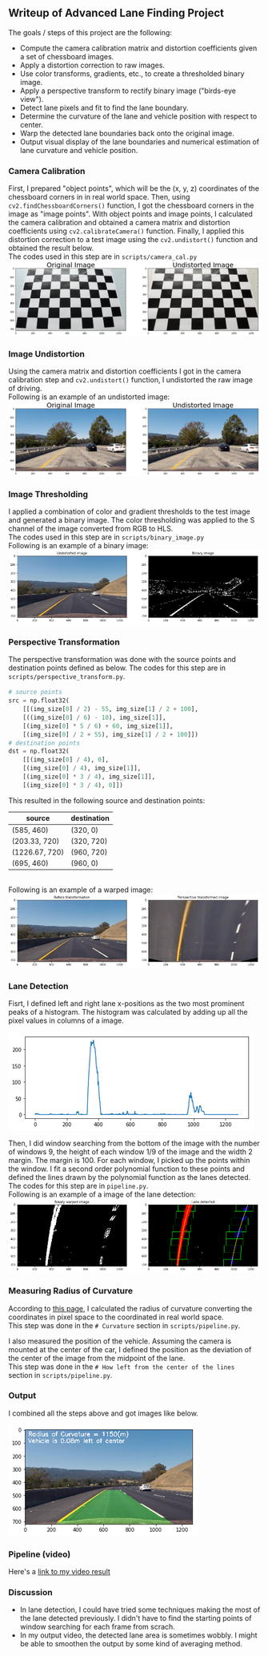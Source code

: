 ## Writeup of Advanced Lane Finding Project

[//]: # (Image References)

[undistort1]: ./output_images/undistorted/calibration3_compare.jpg "Undistorted"
[undistort2]: ./output_images/undistorted/test1_compare.jpg "Undistorted"
[undistort3]: ./output_images/undistorted/test5.jpg "Undistorted"
[binary1]: ./output_images/binary_image.png "Binary Example"
[warp]: ./output_images/perspective_transform.png "Warp Example"
[histogram]: ./output_images/histogram.png "Histogram"
[lane]: ./output_images/lane_detection.png "Fit Visual"
[output]: ./output_images/pipeline.png "Output"

The goals / steps of this project are the following:

* Compute the camera calibration matrix and distortion coefficients given a set of chessboard images.
* Apply a distortion correction to raw images.
* Use color transforms, gradients, etc., to create a thresholded binary image.
* Apply a perspective transform to rectify binary image ("birds-eye view").
* Detect lane pixels and fit to find the lane boundary.
* Determine the curvature of the lane and vehicle position with respect to center.
* Warp the detected lane boundaries back onto the original image.
* Output visual display of the lane boundaries and numerical estimation of lane curvature and vehicle position.


### Camera Calibration
First, I prepared "object points", which will be the (x, y, z) coordinates of the chessboard corners in in real world space. Then, using `cv2.findChessboardCorners()` function, I got the chessboard corners in the image as "image points". With object points and image points, I calculated the camera calibration and obtained a camera matrix and distortion coefficients using `cv2.calibrateCamera()` function. Finally, I applied this distortion correction to a test image using the `cv2.undistort()` function and obtained the result below.
<br>The codes used in this step are in `scripts/camera_cal.py`
![alt text][undistort1]

### Image Undistortion
Using the camera matrix and distortion coefficients I got in the camera calibration step and `cv2.undistort()` function, I undistorted the raw image of driving.
<br>Following is an example of an undistorted image:
![alt text][undistort2]

### Image Thresholding
I applied a combination of color and gradient thresholds to the test image and generated a binary image. The color thresholding was applied to the S channel of the image converted from RGB to HLS.
<br>The codes used in this step are in `scripts/binary_image.py`
<br>Following is an example of a binary image:
![alt text][binary1]

### Perspective Transformation
The perspective transformation was done with the source points and destination points defined as below. The codes for this step are in `scripts/perspective_transform.py`.

```python
# source points
src = np.float32(
    [[(img_size[0] / 2) - 55, img_size[1] / 2 + 100],
    [((img_size[0] / 6) - 10), img_size[1]],
    [(img_size[0] * 5 / 6) + 60, img_size[1]],
    [(img_size[0] / 2 + 55), img_size[1] / 2 + 100]])
# destination points
dst = np.float32(
    [[(img_size[0] / 4), 0],
    [(img_size[0] / 4), img_size[1]],
    [(img_size[0] * 3 / 4), img_size[1]],
    [(img_size[0] * 3 / 4), 0]])
```

This resulted in the following source and destination points:

| source | destination |
| --- | --- |
| (585, 460) | (320, 0) |
| (203.33, 720) | (320, 720) |
| (1226.67, 720) | (960, 720) |
| (695, 460) | (960, 0) |

<br>Following is an example of a warped image:
![alt text][warp]

### Lane Detection
Fisrt, I defined left and right lane x-positions as the two most prominent peaks of a histogram. The histogram was calculated by adding up all the pixel values in columns of a image.

![alt text][histogram]

Then, I did window searching from the bottom of the image with the number of windows 9, the height of each window 1/9 of the image and the width 2 margin. The margin is 100. For each window, I picked up the points within the window. I fit a second order polynomial function to these points and defined the lines drawn by the polynomial function as the lanes detected.
The codes for this step are in `pipeline.py`.
<br>Following is an example of a image of the lane detection:
![alt text][lane]

### Measuring Radius of Curvature
According to [this page](http://www.intmath.com/applications-differentiation/8-radius-curvature.php), I calculated the radius of curvature converting the coordinates in pixel space to the coordinated in real world space.
<br>This step was done in the `# Curvature` section in `scripts/pipeline.py`.

I also measured the position of the vehicle. Assuming the camera is mounted at the center of the car, I defined the position as the deviation of the center of the image from the midpoint of the lane.
<br>This step was done in the `# How left from the center of the lines` section in `scripts/pipeline.py`.

### Output
I combined all the steps above and got images like below.

![alt text][output]

### Pipeline (video)
Here's a [link to my video result](./project_video_output.mp4)

### Discussion
- In lane detection, I could have tried some techniques making the most of the lane detected previously. I didn't have to find the starting points of window searching for each frame from scrach.
- In my output video, the detected lane area is sometimes wobbly. I might be able to smoothen the output by some kind of averaging method.
